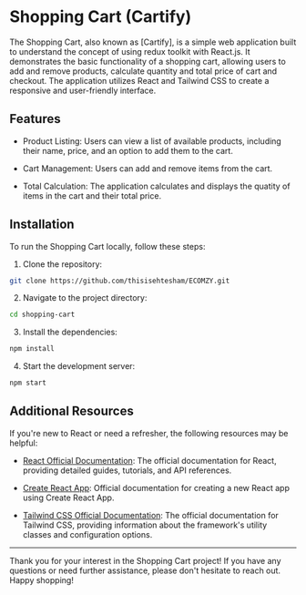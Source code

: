 # Shopping Cart (Cartify)

The Shopping Cart, also known as [Cartify], is a simple web application built to understand the concept of using redux toolkit with React.js. It demonstrates the basic functionality of a shopping cart, allowing users to add and remove products, calculate quantity and total price of cart and checkout. The application utilizes React and Tailwind CSS to create a responsive and user-friendly interface.

## Features

-   Product Listing: Users can view a list of available products, including their name, price, and an option to add them to the cart.

-   Cart Management: Users can add and remove items from the cart.

-   Total Calculation: The application calculates and displays the quatity of items in the cart and their total price.

## Installation

To run the Shopping Cart locally, follow these steps:

1. Clone the repository:

```bash
git clone https://github.com/thisisehtesham/ECOMZY.git
```

2. Navigate to the project directory:

```bash
cd shopping-cart
```

3. Install the dependencies:

```bash
npm install
```

4. Start the development server:

```bash
npm start
```

## Additional Resources

If you're new to React or need a refresher, the following resources may be helpful:

-   [React Official Documentation](https://reactjs.org/docs): The official documentation for React, providing detailed guides, tutorials, and API references.

-   [Create React App](https://create-react-app.dev/docs/getting-started/): Official documentation for creating a new React app using Create React App.

-   [Tailwind CSS Official Documentation](https://tailwindcss.com/docs): The official documentation for Tailwind CSS, providing information about the framework's utility classes and configuration options.

---

Thank you for your interest in the Shopping Cart project! If you have any questions or need further assistance, please don't hesitate to reach out. Happy shopping!
